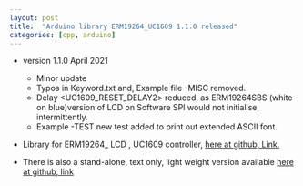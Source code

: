 ```yaml
---
layout: post
title:  "Arduino library ERM19264_UC1609 1.1.0 released"
categories: [cpp, arduino]
---
```



* version 1.1.0 April 2021
	* Minor update 
	* Typos in Keyword.txt and,  Example file -MISC  removed.
	* Delay <UC1609_RESET_DELAY2> reduced, as ERM19264SBS (white on blue)version of LCD on  Software SPI would not initialise, intermittently.
	* Example -TEST new test added to print out extended ASCII font.


* Library for ERM19264_ LCD , UC1609 controller, [here at github, Link.](https://github.com/gavinlyonsrepo/ERM19264_UC1609)

* There is also a stand-alone, text only, light weight version available [here at github, link](https://github.com/gavinlyonsrepo/ERM19264_UC1609_T)
